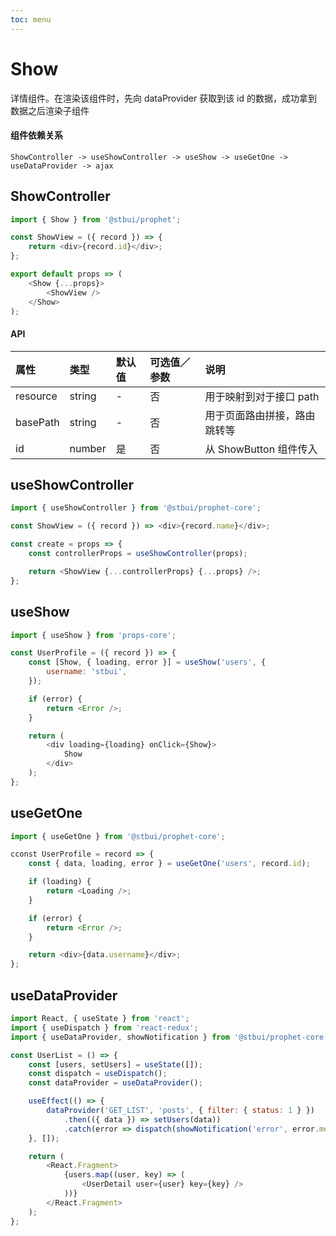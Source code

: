 ```yaml
---
toc: menu
---
```


# Show

详情组件。在渲染该组件时，先向 dataProvider 获取到该 id 的数据，成功拿到数据之后渲染子组件

#### 组件依赖关系

```
ShowController -> useShowController -> useShow -> useGetOne -> useDataProvider -> ajax
```

## ShowController

```js
import { Show } from '@stbui/prophet';

const ShowView = ({ record }) => {
    return <div>{record.id}</div>;
};

export default props => (
    <Show {...props}>
        <ShowView />
    </Show>
);
```

#### API

| 属性     | 类型   | 默认值 | 可选值／参数 | 说明                         |
| :------- | :----- | :----- | :----------- | :--------------------------- |
| resource | string | -      | 否           | 用于映射到对于接口 path      |
| basePath | string | -      | 否           | 用于页面路由拼接，路由跳转等 |
| id       | number | 是     | 否           | 从 ShowButton 组件传入       |

## useShowController

```js
import { useShowController } from '@stbui/prophet-core';

const ShowView = ({ record }) => <div>{record.name}</div>;

const create = props => {
    const controllerProps = useShowController(props);

    return <ShowView {...controllerProps} {...props} />;
};
```

## useShow

```js
import { useShow } from 'props-core';

const UserProfile = ({ record }) => {
    const [Show, { loading, error }] = useShow('users', {
        username: 'stbui',
    });

    if (error) {
        return <Error />;
    }

    return (
        <div loading={loading} onClick={Show}>
            Show
        </div>
    );
};
```

## useGetOne

```js
import { useGetOne } from '@stbui/prophet-core';

cconst UserProfile = record => {
    const { data, loading, error } = useGetOne('users', record.id);

    if (loading) {
        return <Loading />;
    }

    if (error) {
        return <Error />;
    }

    return <div>{data.username}</div>;
};
```

## useDataProvider

```js
import React, { useState } from 'react';
import { useDispatch } from 'react-redux';
import { useDataProvider, showNotification } from '@stbui/prophet-core';

const UserList = () => {
    const [users, setUsers] = useState([]);
    const dispatch = useDispatch();
    const dataProvider = useDataProvider();

    useEffect(() => {
        dataProvider('GET_LIST', 'posts', { filter: { status: 1 } })
            .then(({ data }) => setUsers(data))
            .catch(error => dispatch(showNotification('error', error.message)));
    }, []);

    return (
        <React.Fragment>
            {users.map((user, key) => (
                <UserDetail user={user} key={key} />
            ))}
        </React.Fragment>
    );
};
```
